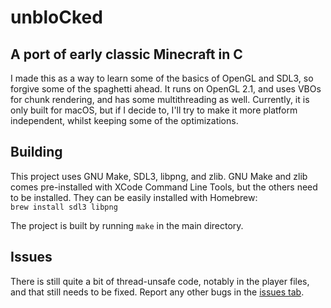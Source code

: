 # unbloCked

## A port of early classic Minecraft in C

I made this as a way to learn some of the basics of OpenGL and SDL3, so forgive some of the spaghetti ahead.
It runs on OpenGL 2.1, and uses VBOs for chunk rendering, and has some multithreading as well.
Currently, it is only built for macOS, but if I decide to, I'll try to make it more platform independent, whilst keeping some of the optimizations.

## Building

This project uses GNU Make, SDL3, libpng, and zlib. GNU Make and zlib comes pre-installed with XCode Command Line Tools, but the others need to be installed. They can be easily installed with Homebrew:  
`brew install sdl3 libpng`

The project is built by running `make` in the main directory.

## Issues

There is still quite a bit of thread-unsafe code, notably in the player files, and that still needs to be fixed. Report any other bugs in the [issues tab](https://github.com/SuperStik/unbloCked/issues).
